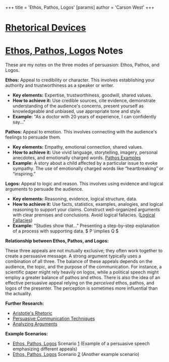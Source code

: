 +++
 title = 'Ethos, Pathos, Logos'
[params]
	author = 'Carson West'
+++
# [Rhetorical Devices](./../rhetorical-devices/)
# [Ethos, Pathos, Logos](./../ethos-pathos-logos/) Notes

These are my notes on the three modes of persuasion: Ethos, Pathos, and Logos.

**Ethos:**  Appeal to credibility or character.  This involves establishing your authority and trustworthiness as a speaker or writer.

*   **Key elements:** Expertise, trustworthiness, goodwill, shared values.
*   **How to achieve it:**  Use credible sources, cite evidence, demonstrate understanding of the audience's concerns, present yourself as knowledgeable and unbiased, use appropriate tone and style.
*   **Example:** "As a doctor with 20 years of experience, I can confidently say..."

**Pathos:** Appeal to emotion. This involves connecting with the audience's feelings to persuade them.

*   **Key elements:** Empathy, emotional connection, shared values.
*   **How to achieve it:** Use vivid language, storytelling, imagery, personal anecdotes, and emotionally charged words.  [Pathos Examples](./../pathos-examples/)
*   **Example:**  A story about a child affected by a particular issue to evoke sympathy.  The use of emotionally charged words like “heartbreaking” or “inspiring.”

**Logos:** Appeal to logic and reason. This involves using evidence and logical arguments to persuade the audience.

*   **Key elements:**  Reasoning, evidence, logical structure, data.
*   **How to achieve it:** Use facts, statistics, examples, analogies, and logical reasoning to support your claims.  Construct well-organized arguments with clear premises and conclusions. Avoid logical fallacies.  ([Logical Fallacies](./../logical-fallacies/))
*   **Example:**  "Studies show that..."  Presenting a step-by-step explanation of a process with supporting data.  $ P \implies Q $ 


**Relationship between Ethos, Pathos, and Logos:**

These three appeals are not mutually exclusive; they often work together to create a persuasive message. A strong argument typically uses a combination of all three.  The balance of these appeals depends on the audience, the topic, and the purpose of the communication.  For instance, a scientific paper might rely heavily on logos, while a political speech might employ a greater balance of pathos and ethos.  There is also the idea of an effective persuasive appeal relying on the *perceived* ethos, pathos, and logos of the presenter.  The perception is sometimes more influential than the actuality.


**Further Research:**

* [Aristotle's Rhetoric](./../aristotles-rhetoric/)
* [Persuasive Communication Techniques](./../persuasive-communication-techniques/)
* [Analyzing Arguments](./../analyzing-arguments/)


**Example Scenarios:**

* [Ethos, Pathos, Logos](./../ethos-pathos-logos/) Scenario [1](./../1/)  (Example of a persuasive speech emphasizing different appeals)
* [Ethos, Pathos, Logos](./../ethos-pathos-logos/) Scenario [2](./../2/) (Another example scenario)


